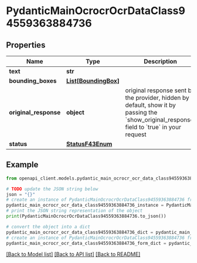 # PydanticMainOcrocrOcrDataClass94559363884736


## Properties

Name | Type | Description | Notes
------------ | ------------- | ------------- | -------------
**text** | **str** |  | 
**bounding_boxes** | [**List[BoundingBox]**](BoundingBox.md) |  | [optional] 
**original_response** | **object** | original response sent by the provider, hidden by default, show it by passing the &#x60;show_original_response&#x60; field to &#x60;true&#x60; in your request | [optional] 
**status** | [**StatusF43Enum**](StatusF43Enum.md) |  | 

## Example

```python
from openapi_client.models.pydantic_main_ocrocr_ocr_data_class94559363884736 import PydanticMainOcrocrOcrDataClass94559363884736

# TODO update the JSON string below
json = "{}"
# create an instance of PydanticMainOcrocrOcrDataClass94559363884736 from a JSON string
pydantic_main_ocrocr_ocr_data_class94559363884736_instance = PydanticMainOcrocrOcrDataClass94559363884736.from_json(json)
# print the JSON string representation of the object
print(PydanticMainOcrocrOcrDataClass94559363884736.to_json())

# convert the object into a dict
pydantic_main_ocrocr_ocr_data_class94559363884736_dict = pydantic_main_ocrocr_ocr_data_class94559363884736_instance.to_dict()
# create an instance of PydanticMainOcrocrOcrDataClass94559363884736 from a dict
pydantic_main_ocrocr_ocr_data_class94559363884736_form_dict = pydantic_main_ocrocr_ocr_data_class94559363884736.from_dict(pydantic_main_ocrocr_ocr_data_class94559363884736_dict)
```
[[Back to Model list]](../README.md#documentation-for-models) [[Back to API list]](../README.md#documentation-for-api-endpoints) [[Back to README]](../README.md)


